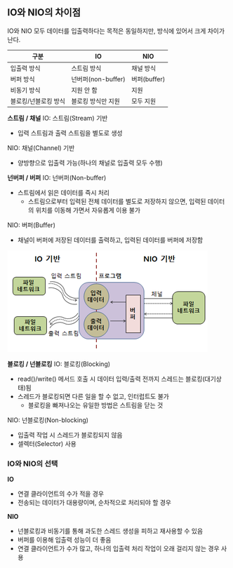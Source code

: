 ## IO와 NIO의 차이점 
IO와 NIO 모두 데이터를 입출력하다는 목적은 동일하지만, 방식에 있어서 크게 차이가 난다.

|구분|IO|NIO|
|-|-|-|
|입출력 방식|스트림 방식|채널 방식|
|버퍼 방식|넌버퍼(non-buffer)|버퍼(buffer)|
|비동기 방식|지원 안 함|지원|
|블로킹/넌블로킹 방식|블로킹 방식만 지원|모두 지원|

**스트림 / 채널**
IO: 스트림(Stream) 기반
- 입력 스트림과 출력 스트림을 별도로 생성

NIO: 채널(Channel) 기반
- 양방향으로 입출력 가능(하나의 채널로 입출력 모두 수행)

**넌버퍼 / 버퍼**
IO: 넌버퍼(Non-buffer)
- 스트림에서 읽은 데이터를 즉시 처리
    - 스트림으로부터 입력된 전체 데이터를 별도로 저장하지 않으면, 입력된 데이터의 위치를 이동해 가면서 자유롭게 이용 불가

NIO: 버퍼(Buffer)
- 채널이 버퍼에 저장된 데이터를 출력하고, 입력된 데이터를 버퍼에 저장함

![IO/NIO - NonBuffer/Buffer](io-nio-buffer.png)

**블로킹 / 넌블로킹**
IO: 블로킹(Blocking)
- read()/write() 메서드 호출 시 데이터 입력/출력 전까지 스레드는 블로킹(대기상태)됨
- 스레드가 블로킹되면 다른 일을 할 수 없고, 인터럽트도 불가
    - 블로킹을 빠져나오는 유일한 방법은 스트림을 닫는 것

NIO: 넌블로킹(Non-blocking)
- 입출력 작업 시 스레드가 블로킹되지 않음
- 셀렉터(Selector) 사용

### IO와 NIO의 선택
**IO**
- 연결 클라이언트의 수가 적을 경우
- 전송되는 데이터가 대용량이며, 순차적으로 처리되야 할 경우

**NIO**
- 넌블로킹과 비동기를 통해 과도한 스레드 생성을 피하고 재사용할 수 있음
- 버퍼를 이용해 입출력 성능이 더 좋음
- 연결 클라이언트가 수가 많고, 하나의 입출력 처리 작업이 오래 걸리지 않는 경우 사용